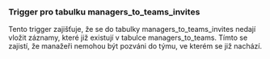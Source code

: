 
### Trigger pro tabulku managers_to_teams_invites

Tento trigger zajišťuje, že se do tabulky managers_to_teams_invites nedají vložit záznamy,
které již existují v tabulce managers_to_teams.
Tímto se zajistí, že manažeři nemohou být pozváni do týmu, ve kterém se již nachází.

